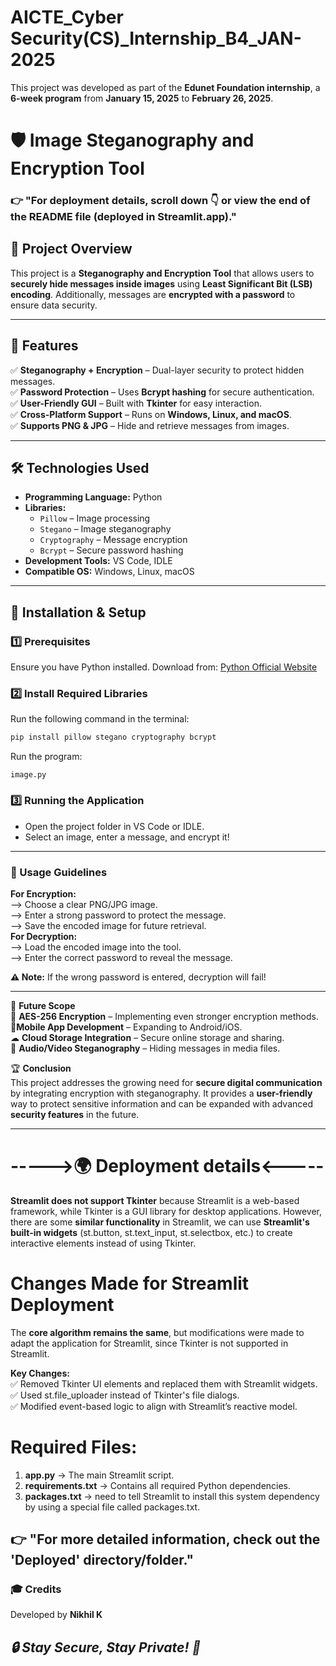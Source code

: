 # AICTE_Cyber Security(CS)_Internship_B4_JAN-2025
This project was developed as part of the **Edunet Foundation internship**, a **6-week program** from **January 15, 2025** to **February 26, 2025**. 

# 🛡️ Image Steganography and Encryption Tool

### 👉 "For deployment details, scroll down 👇 or view the end of the README file (deployed in Streamlit.app)."

## 📌 Project Overview  
This project is a **Steganography and Encryption Tool** that allows users to **securely hide messages inside images** using **Least Significant Bit (LSB) encoding**. Additionally, messages are **encrypted with a password** to ensure data security.

---

## 🚀 Features  
✅ **Steganography + Encryption** – Dual-layer security to protect hidden messages.  
✅ **Password Protection** – Uses **Bcrypt hashing** for secure authentication.  
✅ **User-Friendly GUI** – Built with **Tkinter** for easy interaction.  
✅ **Cross-Platform Support** – Runs on **Windows, Linux, and macOS**.  
✅ **Supports PNG & JPG** – Hide and retrieve messages from images.  

---

## 🛠️ Technologies Used  

- **Programming Language:** Python  
- **Libraries:**  
  - `Pillow` – Image processing  
  - `Stegano` – Image steganography  
  - `Cryptography` – Message encryption  
  - `Bcrypt` – Secure password hashing  
- **Development Tools:** VS Code, IDLE  
- **Compatible OS:** Windows, Linux, macOS  

---

## 🔧 Installation & Setup  

### **1️⃣ Prerequisites**  
Ensure you have Python installed. Download from: [Python Official Website](https://www.python.org/)  

### **2️⃣ Install Required Libraries**  
Run the following command in the terminal:  
```bash
pip install pillow stegano cryptography bcrypt
```
Run the program:
```
image.py
```
### **3️⃣ Running the Application**
- Open the project folder in VS Code or IDLE.      
- Select an image, enter a message, and encrypt it!

---

### **🔑 Usage Guidelines**    
**For Encryption:**            
--> Choose a clear PNG/JPG image.             
--> Enter a strong password to protect the message.                     
--> Save the encoded image for future retrieval.                        
**For Decryption:**                         
--> Load the encoded image into the tool.                 
--> Enter the correct password to reveal the message.  

**⚠ Note:** If the wrong password is entered, decryption will fail!                             

---

📌 **Future Scope**                
🚀 **AES-256 Encryption** – Implementing even stronger encryption methods.                  
📱**Mobile App Development** – Expanding to Android/iOS.                  
☁ **Cloud Storage Integration** – Secure online storage and sharing.                      
🎵 **Audio/Video Steganography** – Hiding messages in media files.                          
                      
🏆 **Conclusion**       
This project addresses the growing need for **secure digital communication** by integrating encryption with steganography. It provides a **user-friendly** way to protect sensitive information and can be expanded with advanced **security features** in the future.   

---
# ----->🌍 Deployment details<-----
**Streamlit does not support Tkinter** because Streamlit is a web-based framework, while Tkinter is a GUI library for desktop applications.
However, there are some **similar functionality** in Streamlit, we can use **Streamlit's built-in widgets** (st.button, st.text_input, st.selectbox, etc.) to create interactive elements instead of using Tkinter.

# **Changes Made for Streamlit Deployment**
The **core algorithm remains the same**, but modifications were made to adapt the application for Streamlit, since Tkinter is not supported in Streamlit.

**Key Changes:**            
✅ Removed Tkinter UI elements and replaced them with Streamlit widgets.             
✅ Used st.file_uploader instead of Tkinter's file dialogs.               
✅ Modified event-based logic to align with Streamlit’s reactive model.            

# Required Files:                      
1. **app.py** → The main Streamlit script.                              
2. **requirements.txt** → Contains all required Python dependencies.
3. **packages.txt** → need to tell Streamlit to install this system dependency by using a special file called packages.txt.
          

## 👉 "For more detailed information, check out the 'Deployed' directory/folder."

### **🎓 Credits**               
Developed by **Nikhil K**   

## **_🔒 Stay Secure, Stay Private! 🔐_**


